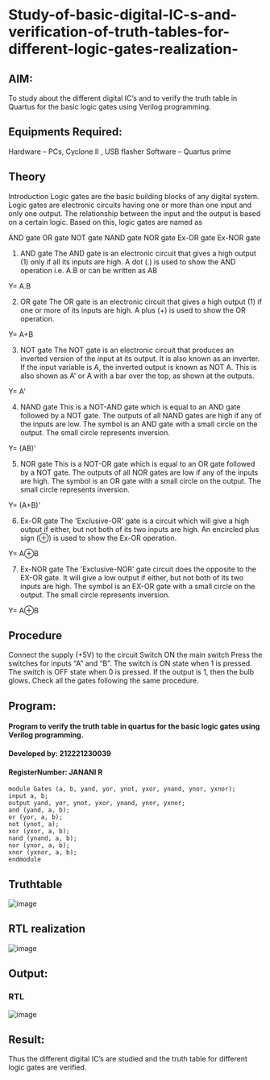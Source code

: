 # Study-of-basic-digital-IC-s-and-verification-of-truth-tables-for-different-logic-gates-realization-
## AIM:
To study about the different digital IC’s and to verify the truth table in Quartus for the basic logic gates using Verilog programming.

## Equipments Required:
Hardware – PCs, Cyclone II , USB flasher
Software – Quartus prime

## Theory
Introduction
Logic gates are the basic building blocks of any digital system. Logic gates are electronic circuits having one or more than one input and only one output. The relationship between the input and the output is based on a certain logic. Based on this, logic gates are named as

AND gate
OR gate
NOT gate
NAND gate
NOR gate
Ex-OR gate
Ex-NOR gate
1) AND gate
The AND gate is an electronic circuit that gives a high output (1) only if all its inputs are high. A dot (.) is used to show the AND operation i.e. A.B or can be written as AB

Y= A.B

2) OR gate
The OR gate is an electronic circuit that gives a high output (1) if one or more of its inputs are high. A plus (+) is used to show the OR operation.

Y= A+B

3) NOT gate
The NOT gate is an electronic circuit that produces an inverted version of the input at its output. It is also known as an inverter. If the input variable is A, the inverted output is known as NOT A. This is also shown as A' or A with a bar over the top, as shown at the outputs.

Y= A'

4) NAND gate
This is a NOT-AND gate which is equal to an AND gate followed by a NOT gate. The outputs of all NAND gates are high if any of the inputs are low. The symbol is an AND gate with a small circle on the output. The small circle represents inversion.

Y= (AB)’

5) NOR gate
This is a NOT-OR gate which is equal to an OR gate followed by a NOT gate. The outputs of all NOR gates are low if any of the inputs are high. The symbol is an OR gate with a small circle on the output. The small circle represents inversion.

Y= (A+B)’

6) Ex-OR gate
The 'Exclusive-OR' gate is a circuit which will give a high output if either, but not both of its two inputs are high. An encircled plus sign (⊕) is used to show the Ex-OR operation.

Y= A⊕B

7) Ex-NOR gate
The 'Exclusive-NOR' gate circuit does the opposite to the EX-OR gate. It will give a low output if either, but not both of its two inputs are high. The symbol is an EX-OR gate with a small circle on the output. The small circle represents inversion.

Y= A⊕B

## Procedure
Connect the supply (+5V) to the circuit
Switch ON the main switch
Press the switches for inputs “A” and “B”. The switch is ON state when 1 is pressed. The switch is OFF state when 0 is pressed.
If the output is 1, then the bulb glows.
Check all the gates following the same procedure.
## Program:
#### Program to verify the truth table in quartus for the basic logic gates using Verilog programming.
#### Developed by: 212221230039 
#### RegisterNumber: JANANI R
```
module Gates (a, b, yand, yor, ynot, yxor, ynand, ynor, yxnor);
input a, b;
output yand, yor, ynot, yxor, ynand, ynor, yxnor;
and (yand, a, b);
or (yor, a, b);
not (ynot, a);
xor (yxor, a, b);
nand (ynand, a, b);
nor (ynor, a, b);
xnor (yxnor, a, b);
endmodule
```
## Truthtable
![image](https://github.com/Janani-2003/Study-of-basic-digital-IC-s-and-verification-of-truth-tables-for-different-logic-gates-realization-/assets/94288340/d6ec75c4-5d21-4cd3-b586-f96a3f573750)

## RTL realization
![image](https://github.com/Janani-2003/Study-of-basic-digital-IC-s-and-verification-of-truth-tables-for-different-logic-gates-realization-/assets/94288340/d46f0e24-10fd-4e48-b933-1b1b2ed904e2)

## Output:
### RTL
![image](https://github.com/Janani-2003/Study-of-basic-digital-IC-s-and-verification-of-truth-tables-for-different-logic-gates-realization-/assets/94288340/c9613d76-d264-4345-bac1-386514226cde)

## Result:
Thus the different digital IC’s are studied and the truth table for different logic gates are verified.
